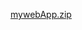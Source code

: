 
[mywebApp.zip](https://github.com/InnocentAphane123/InnocentAphane123/files/12683878/mywebApp.zip)
